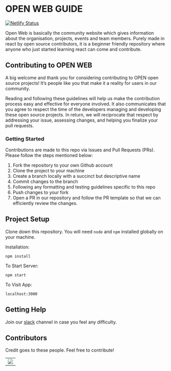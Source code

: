 # OPEN WEB GUIDE

<!-- [![Build Status](https://github.com/github/opensource.guide/workflows/GitHub%20Actions%20CI/badge.svg)](https://github.com/github/opensource.guide/actions) -->
[![Netlify Status](https://api.netlify.com/api/v1/badges/b20f1c91-b775-4dba-b505-efe059abb4db/deploy-status)](https://app.netlify.com/sites/upes-open/deploys)

Open Web is basically the community website which gives information about the organisation, projects, events and team members. Purely made in react by open source contributors, it is a beginner friendly repository where anyone who just started learning react can come and contribute. 

## Contributing to OPEN WEB

A big welcome and thank you for considering contributing to OPEN open source projects! It’s people like you that make it a reality for users in our community.

Reading and following these guidelines will help us make the contribution process easy and effective for everyone involved. It also communicates that you agree to respect the time of the developers managing and developing these open source projects. In return, we will reciprocate that respect by addressing your issue, assessing changes, and helping you finalize your pull requests.

### Getting Started

Contributions are made to this repo via Issues and Pull Requests (PRs). Please follow the steps mentioned below:

1. Fork the repository to your own Github account
2. Clone the project to your machine
3. Create a branch locally with a succinct but descriptive name
4. Commit changes to the branch
5. Following any formatting and testing guidelines specific to this repo
6. Push changes to your fork
7. Open a PR in our repository and follow the PR template so that we can efficiently review the changes.

## Project Setup

Clone down this repository. You will need `node` and `npm` installed globally on your machine.  

Installation:

`npm install`  

To Start Server:

`npm start`  

To Visit App:

`localhost:3000`


## Getting Help

Join our [slack](https://join.slack.com/t/upes-open/shared_invite/zt-rl7kras2-npXTAjoyk6Z1DLToCyFthQ) channel in case you feel any difficulty.


## Contributors

Credit goes to these people. Feel free to contribute! 

<table>
	<tr>
		<td>
			<a href="https://github.com/upes-open/web/graphs/contributors">
  <img src="https://contrib.rocks/image?repo=upes-open/web" />
</a>
		</td>
	</tr>
</table>


